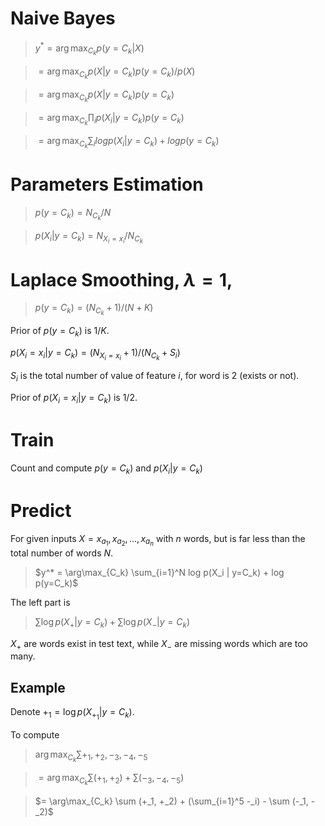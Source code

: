 # Naive Bayes

> $y^* = \arg\max_{C_k} p(y=C_k|X)$

> $= \arg\max_{C_k} p(X|y=C_k) p(y=C_k) / p(X)$

> $= \arg\max_{C_k} p(X|y=C_k) p(y=C_k)$

> $= \arg\max_{C_k} \prod_i p(X_i | y=C_k) p(y=C_k)$

> $= \arg\max_{C_k} \sum_i log p(X_i | y=C_k) + log p(y=C_k)$

# Parameters Estimation
 
> $p(y=C_k) = N_{C_k} / N$

> $p(X_i | y=C_k) = N_{X_i=x_i} / N_{C_k}$

# Laplace Smoothing, $\lambda = 1$, 

> $p(y=C_k) = (N_{C_k} + 1) / (N + K)$

Prior of $p(y=C_k)$ is $1/K$.

 $p(X_i=x_i | y=C_k) = (N_{X_i=x_i} + 1) / (N_{C_k} + S_i)$

$S_i$ is the total number of value of feature $i$, for word is 2 (exists or not).

Prior of $p(X_i=x_i | y=C_k)$ is 1/2.

# Train

Count and compute $p(y=C_k)$ and $p(X_i|y=C_k)$

# Predict

For given inputs $X={x_{a_1}, x_{a_2}, ..., x_{a_n}}$ with $n$ words, but is far less than the total number of words $N$.

> $y^* = \arg\max_{C_k} \sum_{i=1}^N log p(X_i | y=C_k) + log p(y=C_k)$ 

The left part is 

> $\sum \log p(X_{+}|y=C_k) + \sum \log p(X_{-}|y=C_k)$

$X_{+}$ are words exist in test text, while $X_{-}$ are missing words which are too many.

## Example

Denote $+_1 = \log p(X_{+_1}|y=C_k)$.

To compute 

> $\arg\max_{C_k} \sum +_1, +_2, -_3, -_4, -_5$

> $= \arg\max_{C_k} \sum (+_1, +_2)+ \sum (-_3, -_4, -_5)$

> $= \arg\max_{C_k} \sum (+_1, +_2) + (\sum_{i=1}^5 -_i) - \sum (-_1, -_2)$
